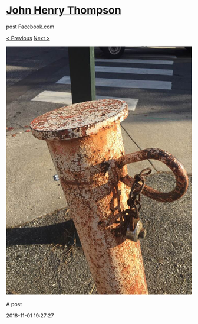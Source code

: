 # [John Henry Thompson](../README.md)
post Facebook.com

[< Previous](2018-11-02-4.md) [Next >](2018-10-30-1.md)

[![](../media/2018-11-01/Timeline-Photos-A-post.jpg)](../README.md)

A post

2018-11-01 19:27:27